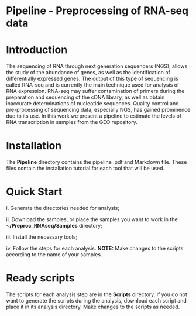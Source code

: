 # Pipeline - Preprocessing of RNA-seq data

# Introduction
The sequencing of RNA through next generation sequencers (NGS), allows the study of the abundance of genes, as well as the identification of differentially expressed genes. The output of this type of sequencing is called RNA-seq and is currently the main technique used for analysis of RNA expression. RNA-seq may suffer contamination of primers during the preparation and sequencing of the cDNA library, as well as obtain inaccurate determinations of nucleotide sequences. Quality control and pre-processing of sequencing data, especially NGS, has gained prominence due to its use. In this work we present a pipeline to estimate the levels of RNA transcription in samples from the GEO repository.

# Installation
The **Pipeline** directory contains the pipeline .pdf and Markdown file. These files contain the installation tutorial for each tool that will be used.

# Quick Start
i. Generate the directories needed for analysis;

ii. Download the samples, or place the samples you want to work in the **~/Preproc_RNAseq/Samples** directory;

iii. Install the necessary tools;

iv. Follow the steps for each analysis. **NOTE:** Make changes to the scripts according to the name of your samples.

# Ready scripts
The scripts for each analysis step are in the **Scripts** directory. If you do not want to generate the scripts during the analysis, download each script and place it in its analysis directory. Make changes to the scripts as needed.